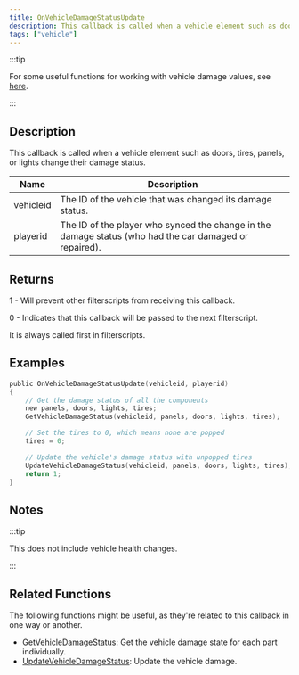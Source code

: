 ```yaml
---
title: OnVehicleDamageStatusUpdate
description: This callback is called when a vehicle element such as doors, tires, panels, or lights change their damage status.
tags: ["vehicle"]
---
```


:::tip

For some useful functions for working with vehicle damage values, see [here](../resources/damagestatus).

:::

## Description

This callback is called when a vehicle element such as doors, tires, panels, or lights change their damage status.

| Name      | Description                                                                                            |
| --------- | ------------------------------------------------------------------------------------------------------ |
| vehicleid | The ID of the vehicle that was changed its damage status.                                              |
| playerid  | The ID of the player who synced the change in the damage status (who had the car damaged or repaired). |

## Returns

1 - Will prevent other filterscripts from receiving this callback.

0 - Indicates that this callback will be passed to the next filterscript.

It is always called first in filterscripts.

## Examples

```c
public OnVehicleDamageStatusUpdate(vehicleid, playerid)
{
    // Get the damage status of all the components
    new panels, doors, lights, tires;
    GetVehicleDamageStatus(vehicleid, panels, doors, lights, tires);

    // Set the tires to 0, which means none are popped
    tires = 0;

    // Update the vehicle's damage status with unpopped tires
    UpdateVehicleDamageStatus(vehicleid, panels, doors, lights, tires);
    return 1;
}
```

## Notes

:::tip

This does not include vehicle health changes.

:::

## Related Functions

The following functions might be useful, as they're related to this callback in one way or another. 

- [GetVehicleDamageStatus](../functions/GetVehicleDamageStatus): Get the vehicle damage state for each part individually.
- [UpdateVehicleDamageStatus](../functions/UpdateVehicleDamageStatus): Update the vehicle damage.
